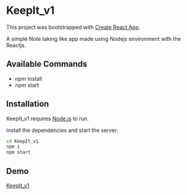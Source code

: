 # KeepIt_v1

This project was bootstrapped with [Create React App](https://github.com/facebook/create-react-app).

A simple Note taking like app made using Nodejs environment with the Reactjs.

## Available Commands

- npm install
- npm start

## Installation

KeepIt_v1 requires [Node.js](https://nodejs.org/) to run.

Install the dependencies and start the server.

```sh
cd KeepIt_v1
npm i
npm start
```

## Demo

[KeepIt_v1](https://desolate-spire-54916.herokuapp.com/)
